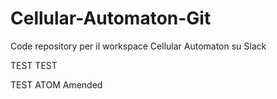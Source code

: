 # Cellular-Automaton-Git
Code repository per il workspace Cellular Automaton su Slack

TEST TEST

TEST ATOM Amended
